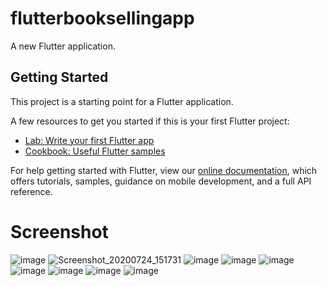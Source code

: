 # flutterbooksellingapp

A new Flutter application.

## Getting Started

This project is a starting point for a Flutter application.

A few resources to get you started if this is your first Flutter project:

- [Lab: Write your first Flutter app](https://flutter.dev/docs/get-started/codelab)
- [Cookbook: Useful Flutter samples](https://flutter.dev/docs/cookbook)

For help getting started with Flutter, view our
[online documentation](https://flutter.dev/docs), which offers tutorials,
samples, guidance on mobile development, and a full API reference.

# Screenshot
![image](https://user-images.githubusercontent.com/48172143/86570837-bfaee380-bf9a-11ea-8403-d1ecd2f9250d.png)
![Screenshot_20200724_151731](https://user-images.githubusercontent.com/45823921/88373597-51538900-cdc2-11ea-80a7-f1c5ae432b25.jpg)
![image](https://user-images.githubusercontent.com/48172143/86570874-ce959600-bf9a-11ea-9658-92761ff562d8.png)
![image](https://user-images.githubusercontent.com/48172143/86570903-dce3b200-bf9a-11ea-83f4-c94f4e0ceef4.png)
![image](https://user-images.githubusercontent.com/48172143/86570931-e8cf7400-bf9a-11ea-922b-27dc4a12f366.png)
![image](https://user-images.githubusercontent.com/48172143/86571016-fdac0780-bf9a-11ea-977c-0afe5085890c.png)
![image](https://user-images.githubusercontent.com/48172143/86570979-f553cc80-bf9a-11ea-8a8b-59d6fb1af606.png)
![image](https://user-images.githubusercontent.com/48172143/86571086-1a483f80-bf9b-11ea-98a2-ac85d8f80193.png)
![image](https://user-images.githubusercontent.com/48172143/86573957-4bc30a00-bf9f-11ea-8a97-b5db39add588.png)
